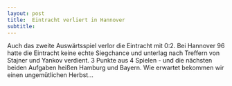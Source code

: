 ```yaml
---
layout: post
title:  Eintracht verliert in Hannover
subtitle:  
---
```


Auch das zweite Auswärtsspiel verlor die Eintracht mit 0:2. Bei Hannover 96 hatte die Eintracht keine echte Siegchance und unterlag nach Treffern von Stajner und Yankov verdient. 3 Punkte aus 4 Spielen - und die nächsten beiden Aufgaben heißen Hamburg und Bayern. Wie erwartet bekommen wir einen ungemütlichen Herbst...


